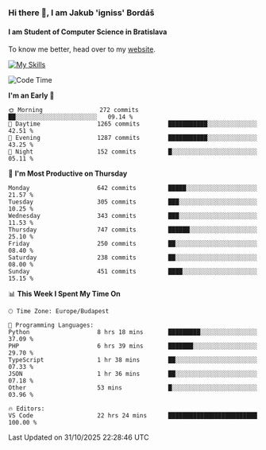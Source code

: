 ### Hi there 👋, I am Jakub 'igniss' Bordáš

#### I am Student of Computer Science in Bratislava
To know me better, head over to my [website](https://bordas.sk).

[![My Skills](https://skillicons.dev/icons?i=js,typescript,html,css,figma,svelte,vue,next,postgresql,nest,express,nodejs)](https://bordas.sk)


<!--START_SECTION:waka-->
![Code Time](http://img.shields.io/badge/Code%20Time-2%2C233%20hrs%2019%20mins-blue)

**I'm an Early 🐤** 

```text
🌞 Morning                272 commits         ██░░░░░░░░░░░░░░░░░░░░░░░   09.14 % 
🌆 Daytime                1265 commits        ███████████░░░░░░░░░░░░░░   42.51 % 
🌃 Evening                1287 commits        ███████████░░░░░░░░░░░░░░   43.25 % 
🌙 Night                  152 commits         █░░░░░░░░░░░░░░░░░░░░░░░░   05.11 % 
```
📅 **I'm Most Productive on Thursday** 

```text
Monday                   642 commits         █████░░░░░░░░░░░░░░░░░░░░   21.57 % 
Tuesday                  305 commits         ███░░░░░░░░░░░░░░░░░░░░░░   10.25 % 
Wednesday                343 commits         ███░░░░░░░░░░░░░░░░░░░░░░   11.53 % 
Thursday                 747 commits         ██████░░░░░░░░░░░░░░░░░░░   25.10 % 
Friday                   250 commits         ██░░░░░░░░░░░░░░░░░░░░░░░   08.40 % 
Saturday                 238 commits         ██░░░░░░░░░░░░░░░░░░░░░░░   08.00 % 
Sunday                   451 commits         ████░░░░░░░░░░░░░░░░░░░░░   15.15 % 
```


📊 **This Week I Spent My Time On** 

```text
🕑︎ Time Zone: Europe/Budapest

💬 Programming Languages: 
Python                   8 hrs 18 mins       █████████░░░░░░░░░░░░░░░░   37.09 % 
PHP                      6 hrs 39 mins       ███████░░░░░░░░░░░░░░░░░░   29.70 % 
TypeScript               1 hr 38 mins        ██░░░░░░░░░░░░░░░░░░░░░░░   07.33 % 
JSON                     1 hr 36 mins        ██░░░░░░░░░░░░░░░░░░░░░░░   07.18 % 
Other                    53 mins             █░░░░░░░░░░░░░░░░░░░░░░░░   03.96 % 

🔥 Editors: 
VS Code                  22 hrs 24 mins      █████████████████████████   100.00 % 
```


 Last Updated on 31/10/2025 22:28:46 UTC
<!--END_SECTION:waka-->
